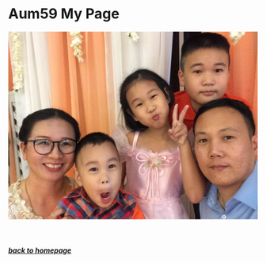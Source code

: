 <p align="center">
  <H1>Aum59 My Page</H1>
</p>
<p align="center"> 
  <img src="/pictures/2016-03-19 13.43.59.jpg"/>
</p>

<br>

##### [*back to homepage*](index.md)
